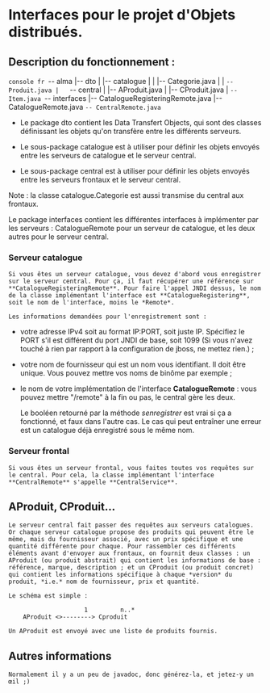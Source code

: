 # Interfaces pour le projet d'Objets distribués.


## Description du fonctionnement :

`console
fr
`-- alma
    |-- dto
    |   |-- catalogue
    |   |   |-- Categorie.java
    |   |   `-- Produit.java
    |   `-- central
    |       |-- AProduit.java
    |       |-- CProduit.java
    |       `-- Item.java
    `-- interfaces
        |-- CatalogueRegisteringRemote.java
        |-- CatalogueRemote.java
        `-- CentralRemote.java
`


* Le package dto contient les Data Transfert Objects, qui sont des classes définissant les objets qu'on transfère entre les différents serveurs.

*	Le sous-package catalogue est à utiliser pour définir les objets envoyés entre les serveurs de catalogue et le serveur central.

*	Le sous-package central est à utiliser pour définir les objets envoyés entre les serveurs frontaux et le serveur central.

Note : la classe catalogue.Categorie est aussi transmise du central aux frontaux.

Le package interfaces contient les différentes interfaces à implémenter par les serveurs : CatalogueRemote pour un serveur de catalogue, et les deux autres pour le serveur central.

### Serveur catalogue
	
	Si vous êtes un serveur catalogue, vous devez d'abord vous enregistrer sur le serveur central. Pour ça, il faut récupérer une référence sur **CatalogueRegisteringRemote**. Pour faire l'appel JNDI dessus, le nom de la classe implémentant l'interface est **CatalogueRegistering**, soit le nom de l'interface, moins le *Remote*.

	Les informations demandées pour l'enregistrement sont :
* votre adresse IPv4 soit au format IP:PORT, soit juste IP. Spécifiez le PORT s'il est différent du port JNDI de base, soit 1099 (Si vous n'avez touché à rien par rapport à la configuration de jboss, ne mettez rien.) ; 
* votre nom de fournisseur qui est un nom vous identifiant. Il doit être unique. Vous pouvez mettre vos noms de binôme par exemple ;
* le nom de votre implémentation de l'interface **CatalogueRemote** : vous pouvez mettre "/remote" à la fin ou pas, le central gère les deux.

	Le booléen retourné par la méthode *senregistrer* est vrai si ça a fonctionné, et faux dans l'autre cas. Le cas qui peut entraîner une erreur est un catalogue déjà enregistré sous le même nom.


### Serveur frontal

	Si vous êtes un serveur frontal, vous faites toutes vos requêtes sur le central. Pour cela, la classe implémentant l'interface **CentralRemote** s'appelle **CentralService**.


## AProduit, CProduit…

	Le serveur central fait passer des requêtes aux serveurs catalogues. Or chaque serveur catalogue propose des produits qui peuvent être le même, mais du fournisseur associé, avec un prix spécifique et une quantité différente pour chaque. Pour rassembler ces différents éléments avant d'envoyer aux frontaux, on fournit deux classes : un AProduit (ou produit abstrait) qui contient les informations de base : référence, marque, description ; et un CProduit (ou produit concret) qui contient les informations spécifique à chaque *version* du produit, *i.e.* nom de fournisseur, prix et quantité.

	Le schéma est simple :

```text
					 1         n..*
	AProduit <>--------> Cproduit
```


	Un AProduit est envoyé avec une liste de produits fournis.


## Autres informations

	Normalement il y a un peu de javadoc, donc générez-la, et jetez-y un œil ;)
